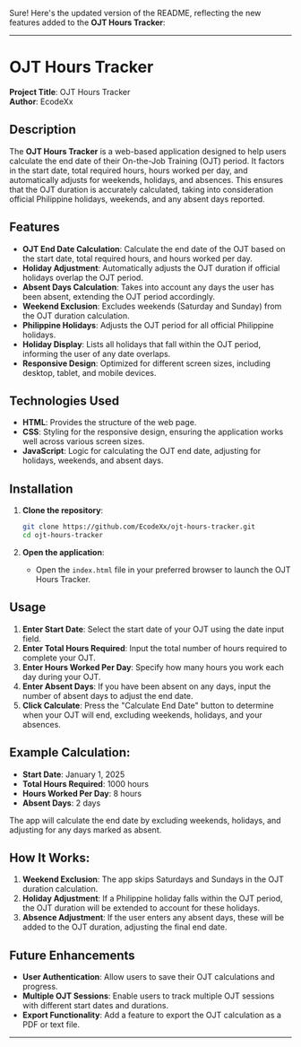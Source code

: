 Sure! Here's the updated version of the README, reflecting the new features added to the **OJT Hours Tracker**:

---

# OJT Hours Tracker

**Project Title**: OJT Hours Tracker  
**Author**: EcodeXx

## Description

The **OJT Hours Tracker** is a web-based application designed to help users calculate the end date of their On-the-Job Training (OJT) period. It factors in the start date, total required hours, hours worked per day, and automatically adjusts for weekends, holidays, and absences. This ensures that the OJT duration is accurately calculated, taking into consideration official Philippine holidays, weekends, and any absent days reported.

## Features

- **OJT End Date Calculation**: Calculate the end date of the OJT based on the start date, total required hours, and hours worked per day.
- **Holiday Adjustment**: Automatically adjusts the OJT duration if official holidays overlap the OJT period.
- **Absent Days Calculation**: Takes into account any days the user has been absent, extending the OJT period accordingly.
- **Weekend Exclusion**: Excludes weekends (Saturday and Sunday) from the OJT duration calculation.
- **Philippine Holidays**: Adjusts the OJT period for all official Philippine holidays.
- **Holiday Display**: Lists all holidays that fall within the OJT period, informing the user of any date overlaps.
- **Responsive Design**: Optimized for different screen sizes, including desktop, tablet, and mobile devices.

## Technologies Used

- **HTML**: Provides the structure of the web page.
- **CSS**: Styling for the responsive design, ensuring the application works well across various screen sizes.
- **JavaScript**: Logic for calculating the OJT end date, adjusting for holidays, weekends, and absent days.

## Installation

1. **Clone the repository**:
   ```bash
   git clone https://github.com/EcodeXx/ojt-hours-tracker.git
   cd ojt-hours-tracker
   ```

2. **Open the application**:
   - Open the `index.html` file in your preferred browser to launch the OJT Hours Tracker.

## Usage

1. **Enter Start Date**: Select the start date of your OJT using the date input field.
2. **Enter Total Hours Required**: Input the total number of hours required to complete your OJT.
3. **Enter Hours Worked Per Day**: Specify how many hours you work each day during your OJT.
4. **Enter Absent Days**: If you have been absent on any days, input the number of absent days to adjust the end date.
5. **Click Calculate**: Press the "Calculate End Date" button to determine when your OJT will end, excluding weekends, holidays, and your absences.

## Example Calculation:

- **Start Date**: January 1, 2025
- **Total Hours Required**: 1000 hours
- **Hours Worked Per Day**: 8 hours
- **Absent Days**: 2 days

The app will calculate the end date by excluding weekends, holidays, and adjusting for any days marked as absent.

## How It Works:

1. **Weekend Exclusion**: The app skips Saturdays and Sundays in the OJT duration calculation.
2. **Holiday Adjustment**: If a Philippine holiday falls within the OJT period, the OJT duration will be extended to account for these holidays.
3. **Absence Adjustment**: If the user enters any absent days, these will be added to the OJT duration, adjusting the final end date.

## Future Enhancements

- **User Authentication**: Allow users to save their OJT calculations and progress.
- **Multiple OJT Sessions**: Enable users to track multiple OJT sessions with different start dates and durations.
- **Export Functionality**: Add a feature to export the OJT calculation as a PDF or text file.

---

